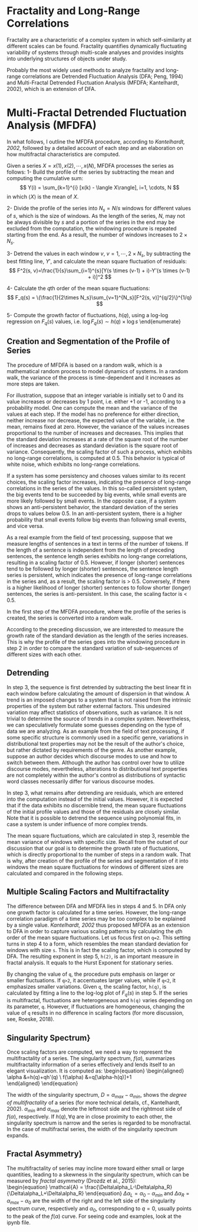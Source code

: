 # Fractality and Long-Range Correlations
Fractality are a characteristic of a complex system in which self-similarity at different scales can be found. Fractality quantifies dynamically fluctuating variability of systems through multi-scale analyses and provides insights into underlying structures of objects under study. 

Probably the most widely used methods to analyze fractality and long-range correlations are Detrended Fluctuation Analysis (DFA; Peng, 1994) and Multi-Fractal Detrended Fluctuation Analysis (MFDFA; Kantelhardt, 2002), which is an extension of DFA. 

# Multi-Fractal Detrended Fluctuation Analysis (MFDFA)
In what follows, I outline the MFDFA procedure, according to _Kantelhardt, 2002_, followed by a detailed account of each step and an elaboration on how multifractal characteristics are computed. 
 
Given a series $X = x(1), x(2), \cdots, x(N)$, MFDFA processes the series as follows: 
1-	  Build the profile of the series by subtracting the mean and computing the cumulative sum:
    $$
        Y(i) = \sum_{k=1}^{i} [x(k) - \langle X\rangle], i=1, \cdots, N
    $$
    in which $\langle X\rangle$ is the mean of $X$.
    
2-	  Divide the profile of the series into $N_s=N/s$ windows for different values of $s$, which is the size of windows.
    As the length of the series, $N$, may not be always divisible by $s$ and a portion of the series in the end may be excluded from the computation, the windowing procedure is repeated starting from the end. As a result, the number of windows increases to $2 \times N_s$.

3-	 Detrend the values in each window $v$, $v=1,\cdots,2\times N_s$, by subtracting the best fitting line, $Y'$, and calculate the mean square fluctuation of residuals:
    $$
        F^2(s, v)=\frac{1}{s}\sum_{i=1}^{s}[Y(s \times (v-1) + i)-Y'(s \times (v-1) + i)]^2
    $$

4-	 Calculate the $q$th order of the mean square fluctuations:
    $$
        F_q(s) = \{\frac{1}{2\times N_s}\sum_{v=1}^{N_s}[F^2(s, v)]^{q/2}\}^{1/q}
    $$
	
5-	 Compute the growth factor of fluctuations, $h(q)$, using a log-log regression on $F_q(s)$ values, i.e. $\log F_q(s)\sim h(q) \times \log s$
\end{enumerate}


## Creation and Segmentation of the Profile of Series
The procedure of MFDFA is based on a random walk, which is a mathematical random process to model dynamics of systems. In a random walk, the variance of the process is time-dependent and it increases as more steps are taken. 

For illustration, suppose that an integer variable is initially set to 0 and its value increases or decreases by 1 point, i.e. either +1 or -1, according to a probability model. One can compute the mean and the variance of the values at each step.  If the model has no preference for either direction, neither increase nor decrease, the expected value of the variable, i.e. the mean, remains fixed at zero. However, the variance of the values increases proportional to the number of increases and decreases.
This implies that the standard deviation increases at a rate of the square root of the number of increases and decreases as standard deviation is the square root of variance. Consequently, the scaling factor of such a process, which exhibits no long-range correlations, is computed at 0.5. 
This behavior is typical of white noise, which exhibits no long-range correlations.

If a system has some persistency and chooses values similar to its recent choices, the scaling factor increases, indicating the presence of long-range correlations in the series of the values. 
In this so-called persistent system, the big events tend to be succeeded by big events, while small events are more likely followed by small events.
In the opposite case, if a system shows an anti-persistent behavior, the standard deviation of the series drops to values below 0.5.
In an anti-persistent system, there is a higher probability that small events follow big events than following small events, and vice versa. 

As a real example from the field of text processing, suppose that we measure lengths of sentences in a text in terms of the number of tokens. If the length of a sentence is independent from the length of preceding sentences, the sentence length series exhibits no long-range correlations, resulting in a scaling factor of 0.5. 
However, if longer (shorter) sentences tend to be followed by longer (shorter) sentences, the sentence length series is persistent, which indicates the presence of long-range correlations in the series and, as a result, the scaling factor is > 0.5. Conversely, if there is a higher likelihood of longer (shorter) sentences to follow shorter (longer) sentences, the series is anti-persistent. In this case, the scaling factor is < 0.5.

In the first step of the MFDFA procedure, where the profile of the series is created, the series is converted into a random walk. 

According to the preceding discussion, we are interested to measure the growth rate of the standard deviation as the length of the series increases. This is why the profile of the series goes into the windowing procedure in step 2 in order to compare the standard variation of sub-sequences of different sizes with each other.

## Detrending
In step 3, the sequence is first detrended by subtracting the best linear fit in each window before calculating the amount of dispersion in that window. 
A trend is an imposed changes to a system that is not raised from the intrinsic properties of the system but rather external factors. This undesired variation may affect statistics of observations, such as variance. It is not trivial to determine the source of trends in a complex system. Nevertheless, we can speculatively formulate some guesses depending on the type of data we are analyzing.
As an example from the field of text processing, if some specific structure is commonly used in a specific genre, variations in distributional text properties may not be the result of the author's choice, but rather dictated by requirements of the genre. 
As another example, suppose an author decides which discourse modes to use and how to switch between them.  Although the author has control over how to utilize discourse modes, nevertheless, alterations to distributional text properties are not completely within the author's control as distributions of syntactic word classes necessarily differ for various discourse modes.

In step 3, what remains after detrending are residuals, which are entered into the computation instead of the initial values.  However, it is expected that if the data exhibits no discernible trend, the mean square fluctuations of the initial profile values and those of the residuals are closely similar.  Note that it is possible to detrend the sequence using polynomial fits, in case a system is under influence of more complex trends.

The mean square fluctuations, which are calculated in step 3, resemble the mean variance of windows with specific size. Recall from the outset of our discussion that our goal is to determine the growth rate of fluctuations, which is directly proportional to the number of steps in a random walk. That is why, after creation of the profile of the series and segmentation of it into windows the mean square fluctuations for windows of different sizes are calculated and compared in the following steps. 

## Multiple Scaling Factors and Multifractality
The difference between DFA and MFDFA lies in steps 4 and 5. In DFA only one growth factor is calculated for a time series. However, the long-range correlation paradigm of a time series may be too complex to be explained by a single value.  _Kantelhardt, 2002_ thus proposed MFDFA as an extension to DFA in order to capture various scaling patterns by calculating the `q`th order of the mean square fluctuations.
Let us focus first on `q=2`. This setting turns in step 4 to a form, which resembles the mean standard deviation for windows with size `s`. This is in fact the scaling factor, which is computed by DFA.
The resulting exponent in step 5, `h(2)`, is an important measure in fractal analysis. It equals to the Hurst Exponent for stationary series.

By changing the value of `q`, the procedure puts emphasis on larger or smaller fluctuations. If `q>2`, it accentuates larger values, while if `q<2`, it emphasizes smaller variations. Given `q`, the scaling factor, `h(q)`, is calculated by fitting a line to the log-log plot of $F_q(s)$ in step 5. If the series is multifractal, fluctuations are heterogeneous and `h(q)` varies depending on its parameter, `q`. However, if fluctuations are homogeneous, changing the value of `q` results in no difference in scaling factors (for more discussion, see, Roeske, 2018). 

## Singularity Spectrum}
Once scaling factors are computed, we need a way to represent the multifractality of a series. The singularity spectrum, $f(\alpha)$, summarizes multifractality information of a series effectively and lends itself to an elegant visualization. It is computed as:
\begin{equation}
    \begin{aligned}
        \alpha &=h(q)+qh'(q) \\
        f(\alpha) &=q[\alpha-h(q)]+1        
    \end{aligned}
\end{equation}

The width of the singularity spectrum, $D=\alpha_{max}-\alpha_{min}$, shows the _degree of multifractality_ of a series (for more technical details, cf.,  Kantelhardt, 2002). 
$\alpha_{min}$ and $\alpha_{max}$ denote the leftmost side and the rightmost side of $f(\alpha)$, respectively. If $h(q), \forall q$ are in close proximity to each other, the singularity spectrum is narrow and the series is regarded to be monofractal. In the case of multifractal series, the width of the singularity spectrum expands.

## Fractal Asymmetry}
The multifractality of series may incline more toward either small or large quantities, leading to a skewness in the singularity spectrum, which can be measured by _fractal asymmetry_ (Drozdz et al., 2015):  
\begin{equation}
    \mathcal{A} = \frac{\Delta\alpha_L-\Delta\alpha_R}{\Delta\alpha_L+\Delta\alpha_R}
\end{equation}
$\Delta\alpha_L=\alpha_0-\alpha_{min}$ and $\Delta\alpha_R=\alpha_{max}-\alpha_{0}$ are the width of the right and the left side of the singularity spectrum curve, respectively and $\alpha_0$, corresponding to $q=0$, usually points to the peak of the $f(\alpha)$ curve. 
For seeing code and examples, look at the ipynb file.
